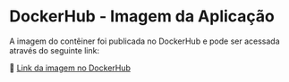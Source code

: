# DockerHub - Imagem da Aplicação

A imagem do contêiner foi publicada no DockerHub e pode ser acessada através do seguinte link:

🔗 [Link da imagem no DockerHub](https://hub.docker.com/repository/docker/alxtronic/conversao-distancia-desafio/general)
